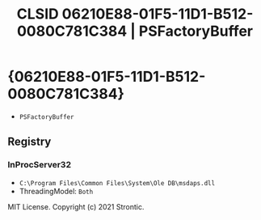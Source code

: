 ﻿---
title: "CLSID 06210E88-01F5-11D1-B512-0080C781C384 | PSFactoryBuffer"
excerpt: What is COM-Object CLSID 06210E88-01F5-11D1-B512-0080C781C384?
---

# {06210E88-01F5-11D1-B512-0080C781C384}

* `PSFactoryBuffer`

## Registry


### InProcServer32

* `C:\Program Files\Common Files\System\Ole DB\msdaps.dll`
* ThreadingModel: `Both`

MIT License. Copyright (c) 2021 Strontic.


